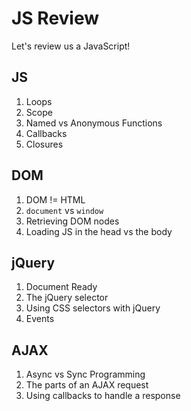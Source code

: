 # JS Review 
Let's review us a JavaScript!

## JS
1. Loops
1. Scope
1. Named vs Anonymous Functions
1. Callbacks
1. Closures

## DOM
1. DOM != HTML
1. `document` vs `window`
1. Retrieving DOM nodes
1. Loading JS in the head vs the body

## jQuery
1. Document Ready
1. The jQuery selector
1. Using CSS selectors with jQuery
1. Events

## AJAX
1. Async vs Sync Programming
1. The parts of an AJAX request
1. Using callbacks to handle a response
